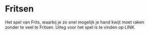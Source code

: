 # Fritsen
Het spel van Frits, waarbij je zo snel mogelijk je hand kwijt moet raken zonder te veel te Fritsen.
Uiteg voor het spel is te vinden op LINK.